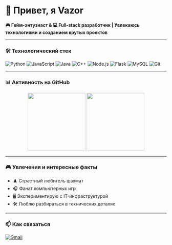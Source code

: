 # 👋 Привет, я Vazor 

**🎮 Гейм-энтузиаст & 💻 Full-stack разработчик | Увлекаюсь технологиями и созданием крутых проектов**

---

### 🛠️ Технологический стек
<p align="left">
  <img src="https://img.shields.io/badge/Python-3776AB?style=for-the-badge&logo=python&logoColor=white" alt="Python">
  <img src="https://img.shields.io/badge/JavaScript-F7DF1E?style=for-the-badge&logo=javascript&logoColor=black" alt="JavaScript">
  <img src="https://img.shields.io/badge/Java-007396?style=for-the-badge&logo=java&logoColor=white" alt="Java">
  <img src="https://img.shields.io/badge/C++-00599C?style=for-the-badge&logo=c%2B%2B&logoColor=white" alt="C++">
  <img src="https://img.shields.io/badge/Node.js-339933?style=for-the-badge&logo=nodedotjs&logoColor=white" alt="Node.js">
  <img src="https://img.shields.io/badge/Flask-000000?style=for-the-badge&logo=flask&logoColor=white" alt="Flask">
  <img src="https://img.shields.io/badge/MySQL-4479A1?style=for-the-badge&logo=mysql&logoColor=white" alt="MySQL">
  <img src="https://img.shields.io/badge/Git-F05032?style=for-the-badge&logo=git&logoColor=white" alt="Git">
</p>

---

### 📊 Активность на GitHub
<div align="center">
  <img height="180em" src="https://github-readme-stats.vercel.app/api?username=DrIncognitoOfficial&show_icons=true&theme=dracula&count_private=true&include_all_commits=true"/>
  <img height="180em" src="https://github-readme-stats.vercel.app/api/top-langs/?username=DrIncognitoOfficial&layout=compact&langs_count=8&theme=dracula"/>
</div>

---

### 🎮 Увлечения и интересные факты
- ♟️ Страстный любитель шахмат
- 🎧 Фанат компьютерных игр
- 🖥️ Экспериментирую с IT-инфраструктурой
- 🛠️ Люблю разбираться в технических деталях

---

### 📫 Как связаться
<p align="left">
  <a href="mailto:your_email@example.com">
    <img src="https://img.shields.io/badge/Gmail-D14836?style=for-the-badge&logo=gmail&logoColor=white" alt="Gmail">
  </a>
</p>
